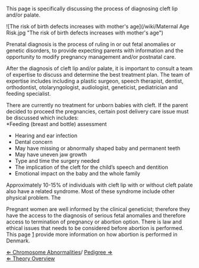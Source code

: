 This page is specifically discussing the process of diagnosing cleft lip
and/or palate.

![The risk of birth defects increases with mother's
age](/wiki/Maternal Age Risk.jpg "The risk of birth defects increases with mother's age")

Prenatal diagnosis is the process of ruling in or out fetal anomalies or
genetic disorders, to provide expecting parents with information and the
opportunity to modify pregnancy management and/or postnatal care.

After the diagnosis of cleft lip and/or palate, it is important to
consult a team of expertise to discuss and determine the best treatment
plan. The team of expertise includes including a plastic surgeon, speech
therapist, dentist, orthodontist, otolaryngologist, audiologist,
geneticist, pediatrician and feeding specialist.

There are currently no treatment for unborn babies with cleft. If the
parent decided to proceed the pregnancies, certain post delivery care
issue must be discussed which includes:\
\*Feeding (breast and bottle) assessment

-   Hearing and ear infection
-   Dental concern
-   May have missing or abnormally shaped baby and permanent teeth
-   May have uneven jaw growth
-   Type and time the surgery needed
-   The implication of the cleft for the child’s speech and dentition
-   Emotional impact on the baby and the whole family

Approximately 10-15% of individuals with cleft lip with or without cleft
palate also have a related syndrome. Most of these syndrome include
other physical problem. The

Pregnant women are well informed by the clinical geneticist; therefore
they have the access to the diagnosis of serious fetal anomalies and
therefore access to termination of pregnancy or abortion option. There
is law and ethical issues that needs to be considered before abortion is
performed. This page
[1](https://www.sundhed.dk/sundhedsfaglig/laegehaandbogen/gynaekologi/tilstande-og-sygdomme/abort/abort-provokeret/)
provide more information on how abortion is performed in Denmark.

[ ⇐ Chromosome Abnormalities](/wiki/Chromosome_Abnormalities "wikilink")/ [
Pedigree ⇒](/wiki/Pedigree_Cytogenetics "wikilink")\
[ ⇐ Theory Overview](/wiki/Cytogenetics "wikilink")

